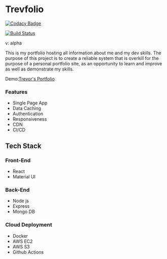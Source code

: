 # Trevfolio

[![Codacy Badge](https://app.codacy.com/project/badge/Grade/3936717d73e94e0d81adc68f161225bb)](https://www.codacy.com?utm_source=github.com&utm_medium=referral&utm_content=trevv16/trevfolio&utm_campaign=Badge_Grade)

[![Build Status](https://travis-ci.com/trevv16/trevfolio.svg?token=tjs3oD6tbXuHirtHszq6&branch=master)](https://travis-ci.com/trevv16/trevfolio)

v: alpha

This is my portfolio hosting all information about me and my dev skills.
The purpose of this project is to create a reliable system that is overkill for the purpose of a personal portfolio site, as an opportunity to learn and improve as well as demonstrate my skills.

Demo:[Trevor's Portfolio](#https://www.trevornjeru.com)

### Features

- Single Page App
- Data Caching
- Authentication
- Responsiveness
- CDN
- CI/CD

## Tech Stack

### Front-End

- React
- Material UI

### Back-End

- Node js
- Express
- Mongo DB

### Cloud Deployment

- Docker
- AWS EC2
- AWS S3
- Github Actions
